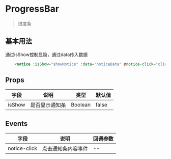 # ProgressBar
> 进度条

## 基本用法

通过isShow控制显隐，通过data传入数据

```html
    <notice :isShow="showNotice" :data="noticeData" @notice-click="clickNotice" @close-notice="closeNotice"></notice>
```

## Props

| 字段 | 说明 | 类型 | 默认值
|----- | ----- | ----- | ----- 
| isShow | 是否显示通知条| Boolean | false


## Events

| 字段 | 说明 | 回调参数 
|----- | ----- | ----- 
| notice-click | 点击通知条内容事件 | -- 

